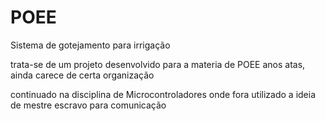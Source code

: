# POEE
Sistema de gotejamento para irrigação

trata-se de um projeto desenvolvido para a materia de POEE anos atas, ainda carece de certa organização

continuado na disciplina de Microcontroladores onde fora utilizado a ideia de mestre escravo para comunicação

